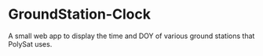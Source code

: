 # GroundStation-Clock

A small web app to display the time and DOY of various ground stations that PolySat uses.
